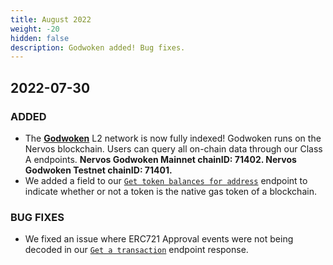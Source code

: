 ```yaml
---
title: August 2022
weight: -20
hidden: false
description: Godwoken added! Bug fixes. 
---
```

 
## 2022-07-30

### ADDED
- The **[Godwoken](https://www.covalenthq.com/docs/networks/godwoken/)** L2 network is now fully indexed! Godwoken runs on the Nervos blockchain. Users can query all on-chain data through our Class A endpoints. **Nervos Godwoken Mainnet chainID: 71402. Nervos Godwoken Testnet chainID: 71401.**
- We added a field to our [`Get token balances for address`](https://www.covalenthq.com/docs/api/#/0/Get%20token%20balances%20for%20address/USD/1) endpoint to indicate whether or not a token is the native gas token of a blockchain. 


### BUG FIXES
- We fixed an issue where ERC721 Approval events were not being decoded in our [`Get a transaction`](https://www.covalenthq.com/docs/api/#/0/Get%20a%20transaction/USD/1) endpoint response. 

